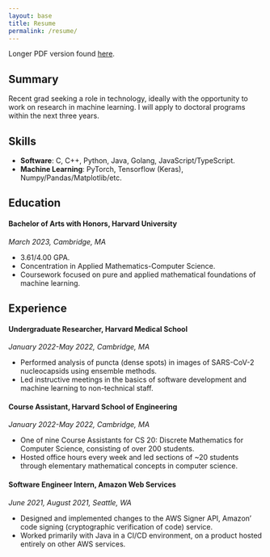 ```yaml
---
layout: base
title: Resume
permalink: /resume/
---
```


Longer PDF version found [here](/assets/resume.pdf).


## Summary

Recent grad seeking a role in technology, ideally with the opportunity to work on research in
machine learning. I will apply to doctoral programs within the next three years.


## Skills

* **Software**: C, C++, Python, Java, Golang, JavaScript/TypeScript.
* **Machine Learning**: PyTorch, Tensorflow (Keras), Numpy/Pandas/Matplotlib/etc.


## Education

#### **Bachelor of Arts with Honors**, Harvard University

*March 2023, Cambridge, MA*

* 3.61/4.00 GPA.
* Concentration in Applied Mathematics-Computer Science.
* Coursework focused on pure and applied mathematical foundations of machine learning.


## Experience

#### **Undergraduate Researcher**, Harvard Medical School

*January 2022-May 2022, Cambridge, MA*

* Performed analysis of puncta (dense spots) in images of SARS-CoV-2 nucleocapsids using ensemble
  methods.
* Led instructive meetings in the basics of software development and machine learning to
  non-technical staff.

#### **Course Assistant**, Harvard School of Engineering

*January 2022-May 2022, Cambridge, MA*

* One of nine Course Assistants for CS 20: Discrete Mathematics for Computer Science, consisting of
  over 200 students.
* Hosted office hours every week and led sections of ~20 students through elementary mathematical
  concepts in computer science.


#### **Software Engineer Intern**, Amazon Web Services

*June 2021, August 2021, Seattle, WA*

* Designed and implemented changes to the AWS Signer API, Amazon’ code signing (cryptographic
  verification of code) service. 
* Worked primarily with Java in a CI/CD environment, on a product hosted entirely on other AWS
  services. 


